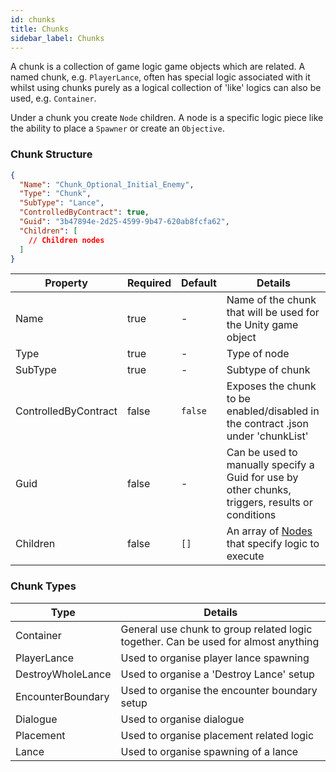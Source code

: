 ```yaml
---
id: chunks
title: Chunks
sidebar_label: Chunks
---
```


A chunk is a collection of game logic game objects which are related. A named chunk, e.g. `PlayerLance`, often has special logic associated with it whilst using chunks purely as a logical collection of 'like' logics can also be used, e.g. `Container`.

Under a chunk you create `Node` children. A node is a specific logic piece like the ability to place a `Spawner` or create an `Objective`.

### Chunk Structure

```json
{
  "Name": "Chunk_Optional_Initial_Enemy",
  "Type": "Chunk",
  "SubType": "Lance",
  "ControlledByContract": true,
  "Guid": "3b47894e-2d25-4599-9b47-620ab8fcfa62",
  "Children": [
    // Children nodes
  ]
}
```

| Property             | Required | Default | Details                                                                                         |
| -------------------- | -------- | ------- | ----------------------------------------------------------------------------------------------- |
| Name                 | true     | -       | Name of the chunk that will be used for the Unity game object                                   |
| Type                 | true     | -       | Type of node                                                                                    |
| SubType              | true     | -       | Subtype of chunk                                                                                |
| ControlledByContract | false    | `false` | Exposes the chunk to be enabled/disabled in the contract .json under 'chunkList'                |
| Guid                 | false    | -       | Can be used to manually specify a Guid for use by other chunks, triggers, results or conditions |
| Children             | false    | `[]`    | An array of [Nodes](nodes) that specify logic to execute                                        |

### Chunk Types

| Type              | Details                                                                            |
| ----------------- | ---------------------------------------------------------------------------------- |
| Container         | General use chunk to group related logic together. Can be used for almost anything |
| PlayerLance       | Used to organise player lance spawning                                             |
| DestroyWholeLance | Used to organise a 'Destroy Lance' setup                                           |
| EncounterBoundary | Used to organise the encounter boundary setup                                      |
| Dialogue          | Used to organise dialogue                                                          |
| Placement         | Used to organise placement related logic                                           |
| Lance             | Used to organise spawning of a lance                                               |
